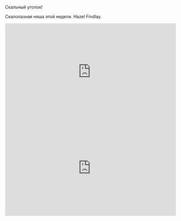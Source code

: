 Скальный уголок!

Скалолазная няша этой недели. Hazel Findlay.
<iframe width="560" height="315" src="https://www.youtube.com/watch?v=mIF2SVgIb5g" frameborder="0" allowfullscreen></iframe>
<iframe width="560" height="315" src="https://www.youtube.com/watch?v=pUUyI39FOf4" frameborder="0" allowfullscreen></iframe>


